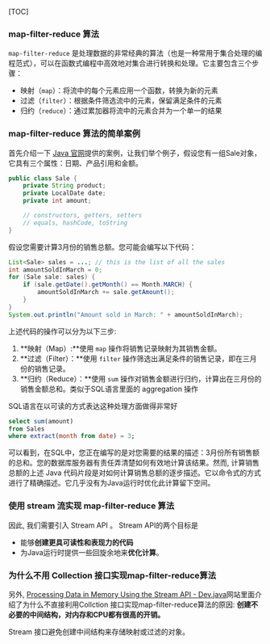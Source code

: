 [TOC]

###  map-filter-reduce 算法

`map-filter-reduce` 是处理数据的非常经典的算法（也是一种常用于集合处理的编程范式），可以在函数式编程中高效地对集合进行转换和处理。它主要包含三个步骤：

- 映射（`map`）：将流中的每个元素应用一个函数，转换为新的元素
- 过滤（`filter`）：根据条件筛选流中的元素，保留满足条件的元素
- 归约（`reduce`）：通过累加器将流中的元素合并为一个单一的结果



### map-filter-reduce 算法的简单案例

首先介绍一下 [Java 官网](https://dev.java/learn/api/streams/map-filter-reduce/#intermediate-operations)提供的案例，让我们举个例子，假设您有一组Sale对象，它具有三个属性：日期、产品引用和金额。

```java
public class Sale {
    private String product;
    private LocalDate date;
    private int amount;

    // constructors, getters, setters
    // equals, hashCode, toString
}
```

假设您需要计算3月份的销售总额。您可能会编写以下代码：

```java
List<Sale> sales = ...; // this is the list of all the sales
int amountSoldInMarch = 0;
for (Sale sale: sales) {
    if (sale.getDate().getMonth() == Month.MARCH) {
        amountSoldInMarch += sale.getAmount();
    }
}
System.out.println("Amount sold in March: " + amountSoldInMarch);
```

上述代码的操作可以分为以下三步:

1. **映射（Map）:**使用 `map` 操作将销售记录映射为其销售金额。
2. **过滤（Filter）：**使用 `filter` 操作筛选出满足条件的销售记录，即在三月份的销售记录。
3. **归约（Reduce）：**使用 `sum` 操作对销售金额进行归约，计算出在三月份的销售金额总和。类似于SQL语言里面的 aggregation 操作

SQL语言在以可读的方式表达这种处理方面做得非常好

```sql
select sum(amount)
from Sales
where extract(month from date) = 3;
```

可以看到，在SQL中，您正在编写的是对您需要的结果的描述：3月份所有销售额的总和。您的数据库服务器有责任弄清楚如何有效地计算该结果。然而,   计算销售总额的上述 Java 代码片段是对如何计算销售总额的逐步描述。它以命令式的方式进行了精确描述。它几乎没有为Java运行时优化此计算留下空间。



### 使用 stream 流实现 map-filter-reduce 算法

因此,  我们需要引入 Stream API 。   Stream API的两个目标是

- 能够**创建更具可读性和表现力的代码**
- 为Java运行时提供一些回旋余地来**优化计算**。



### 为什么不用 Collection 接口实现map-filter-reduce算法

另外, [Processing Data in Memory Using the Stream API - Dev.java](https://dev.java/learn/api/streams/map-filter-reduce/#intermediate-operations)网站里面介绍了为什么不直接利用Collction 接口实现map-filter-reduce算法的原因:  **创建不必要的中间结构，对内存和CPU都有很高的开销。**

Stream 接口避免创建中间结构来存储映射或过滤的对象。